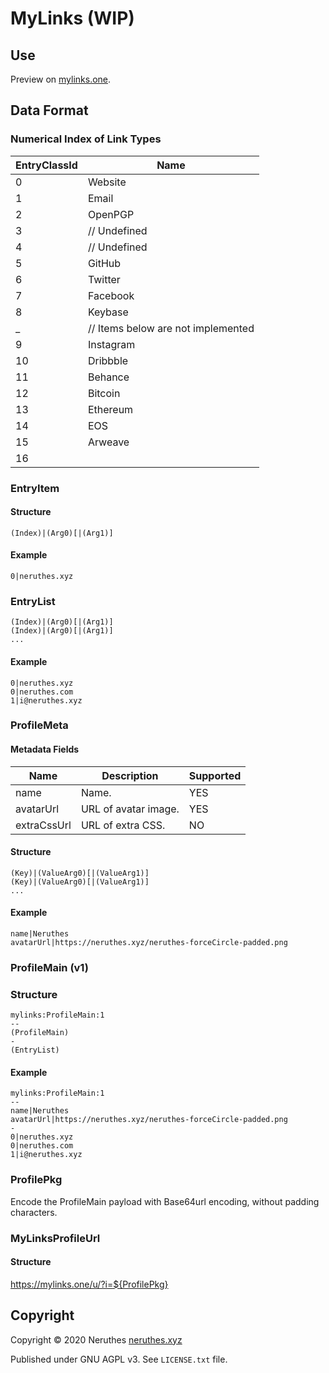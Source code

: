 # MyLinks (WIP)

## Use

Preview on [mylinks.one](https://mylinks.one/u/?i=bXlsaW5rczpQcm9maWxlTWFpbjoxCi0tCm5hbWV8TmVydXRoZXMKYXZhdGFyVXJsfGh0dHBzOi8vbmVydXRoZXMueHl6L25lcnV0aGVzLWZvcmNlQ2lyY2xlLXVucGFkZGVkLnBuZwotCjB8bmVydXRoZXMueHl6CjF8aUBuZXJ1dGhlcy54eXoKMnxBRkIzMzczRjUyMDBERjM4CjV8bmVydXRoZXMKNnxuZXJ1dGhlcwo4fG5lcnV0aGVz).

## Data Format

### Numerical Index of Link Types

EntryClassId    | Name          
--------------- | -------------
0               | Website
1               | Email
2               | OpenPGP
3               | // Undefined
4               | // Undefined
5               | GitHub
6               | Twitter
7               | Facebook
8               | Keybase
_               | // Items below are not implemented
9               | Instagram
10              | Dribbble
11              | Behance
12              | Bitcoin
13              | Ethereum
14              | EOS
15              | Arweave
16              |

### EntryItem

#### Structure

```
(Index)|(Arg0)[|(Arg1)]
```

#### Example

```
0|neruthes.xyz
```

### EntryList

```
(Index)|(Arg0)[|(Arg1)]
(Index)|(Arg0)[|(Arg1)]
...
```

#### Example

```
0|neruthes.xyz
0|neruthes.com
1|i@neruthes.xyz
```

### ProfileMeta

#### Metadata Fields

Name            | Description               | Supported
--------------- | ------------------------- | ---------
name            | Name.                     | YES
avatarUrl       | URL of avatar image.      | YES
extraCssUrl     | URL of extra CSS.         | NO

#### Structure

```
(Key)|(ValueArg0)[|(ValueArg1)]
(Key)|(ValueArg0)[|(ValueArg1)]
...
```

#### Example

```
name|Neruthes
avatarUrl|https://neruthes.xyz/neruthes-forceCircle-padded.png
```

### ProfileMain (v1)

### Structure

```
mylinks:ProfileMain:1
--
(ProfileMain)
-
(EntryList)
```

#### Example

```
mylinks:ProfileMain:1
--
name|Neruthes
avatarUrl|https://neruthes.xyz/neruthes-forceCircle-padded.png
-
0|neruthes.xyz
0|neruthes.com
1|i@neruthes.xyz
```

### ProfilePkg

Encode the ProfileMain payload with Base64url encoding, without padding characters.

### MyLinksProfileUrl

#### Structure

https://mylinks.one/u/?i=${ProfilePkg}

## Copyright

Copyright © 2020 Neruthes  [neruthes.xyz](https://neruthes.xyz)

Published under GNU AGPL v3. See `LICENSE.txt` file.
